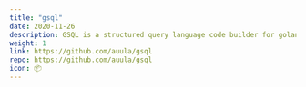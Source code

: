 ```yaml
---
title: "gsql"
date: 2020-11-26
description: GSQL is a structured query language code builder for golang.
weight: 1
link: https://github.com/auula/gsql
repo: https://github.com/auula/gsql
icon: 📦
---
```

